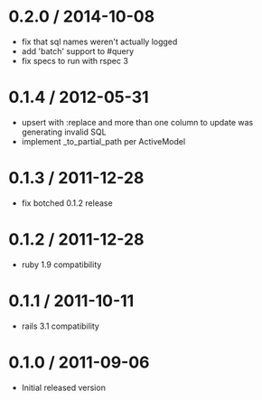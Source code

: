 0.2.0 / 2014-10-08 
==================

  * fix that sql names weren't actually logged
  * add 'batch' support to #query
  * fix specs to run with rspec 3

0.1.4 / 2012-05-31 
==================

  * upsert with :replace and more than one column to update was generating invalid SQL
  * implement _to_partial_path per ActiveModel

0.1.3 / 2011-12-28 
==================

  * fix botched 0.1.2 release

0.1.2 / 2011-12-28 
==================

  * ruby 1.9 compatibility

0.1.1 / 2011-10-11
==================

  * rails 3.1 compatibility
  
0.1.0 / 2011-09-06
==================

  * Initial released version
